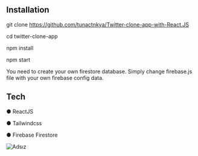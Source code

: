 Installation
----------------------------------------------------------------------
  git clone https://github.com/tunactnkya/Twitter-clone-app-with-React.JS
  
  cd twitter-clone-app
  
  npm install
  
  npm start
  
You need to create your own firestore database. Simply change firebase.js file with your own firebase config data.

Tech
---------------------------------------------------------------------
● ReactJS

● Tailwindcss

● Firebase Firestore



![Adsız](https://user-images.githubusercontent.com/93832227/220114046-820b45d9-7db8-4cb3-9d82-c442d9ecc96b.png)
